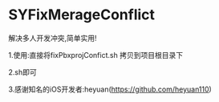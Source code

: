 # SYFixMerageConflict
解决多人开发冲突,简单实用!

1.使用:直接将fixPbxprojConfict.sh 拷贝到项目根目录下

2.sh即可

3.感谢知名的iOS开发者:heyuan(https://github.com/heyuan110)
